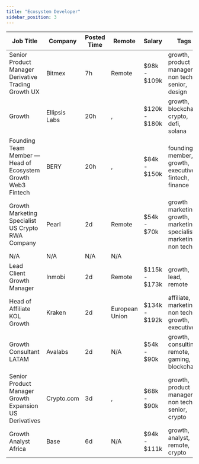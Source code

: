 ```yaml
---
title: "Ecosystem Developer"
sidebar_position: 3
---
```


| Job Title | Company | Posted Time | Remote | Salary | Tags | Apply Link |
|-----------|---------|-------------|--------|--------|------|------------|
| Senior Product Manager Derivative Trading Growth UX | Bitmex | 7h | Remote | $98k - $109k | growth, product manager, non tech, senior, design | [Apply](https://web3.career/senior-product-manager-derivative-trading-growth-ux-bitmex/138136) |
| Growth | Ellipsis Labs | 20h | , | $120k - $180k | growth, blockchain, crypto, defi, solana | [Apply](https://web3.career/growth-ellipsislabs/138490) |
| Founding Team Member — Head of Ecosystem Growth Web3 Fintech | BERY | 20h | , | $84k - $150k | founding member, growth, executive, fintech, finance | [Apply](https://web3.career/founding-team-member-head-of-ecosystem-growth-web3-fintech-bery/138487) |
| Growth Marketing Specialist US Crypto RWA Company | Pearl | 2d | Remote | $54k - $70k | growth marketing, growth, marketing specialist, marketing, non tech | [Apply](https://web3.career/growth-marketing-specialist-us-crypto-rwa-company-pearl/138412) |
| N/A | N/A | N/A | N/A |  |  | [Apply](https://web3.career/metana) |
| Lead Client Growth Manager | Inmobi | 2d | Remote | $115k - $173k | growth, lead, remote | [Apply](https://web3.career/lead-client-growth-manager-inmobi/104919) |
| Head of Affiliate KOL Growth | Kraken | 2d | European Union | $134k - $192k | affiliate, marketing, non tech, growth, executive | [Apply](https://web3.career/head-of-affiliate-kol-growth-kraken/138362) |
| Growth Consultant LATAM | Avalabs | 2d | N/A | $54k - $90k | growth, consulting, remote, gaming, blockchain | [Apply](https://web3.career/growth-consultant-latam-avalabs/80818) |
| Senior Product Manager Growth Expansion US Derivatives | Crypto.com | 3d | , | $68k - $90k | growth, product manager, non tech, senior, crypto | [Apply](https://web3.career/senior-product-manager-growth-expansion-us-derivatives-crypto-com/138324) |
| Growth Analyst Africa | Base | 6d | N/A | $94k - $111k | growth, analyst, remote, crypto | [Apply](https://web3.career/growth-analyst-africa-base/138221) |
